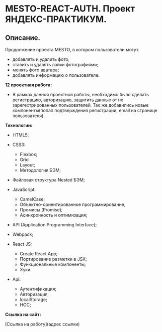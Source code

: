 # MESTO-REACT-AUTH. Проект ЯНДЕКС-ПРАКТИКУМ.

## Описание.
Продолжение проекта MESTO, в котором пользователи могут:
- добавлять и удалить фото;
- ставить и удалять лайки фотографиями;
- менять фото аватара;
- добавлять информацию о пользователе.

**12 проектная работа:**
- В рамках данной проектной работы, необходимо было сделать регистрацию, авторизацию, защитить данные от не зарегестрированных пользователей. Так же добавились новые компоненты(попап подтверждения регистрации, email на странице пользователя).

**Технологии:**

- HTML5;

- CSS3:

  - Flexbox;
  - Grid
  - Layout;
  - Методология БЭМ;

- Файловая структура Nested БЭМ;

- JavaScript:

  - CamelCase;
  - Объектно-ориентированное программирование;
  - Промисы (Promise);
  - Асинхронность и оптимизация;
- API (Application Programming Interface);

- Webpack;

- React JS:

  - Create React App;
  - Портирование разметки в JSX;
  - Функциональные компоненты;
  - Хуки.

- Api:
  - Аутентификация;
  - Авторизация;
  - localStorage;
  - HOC; 

**Ссылка на сайт:**

[Ссылка на работу](адрес ссылки)
